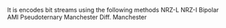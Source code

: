 It is encodes bit streams using the following methods
NRZ-L
NRZ-I
Bipolar AMI
Pseudoternary
Manchester
Diff. Manchester

